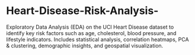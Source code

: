 # Heart-Disease-Risk-Analysis-
Exploratory Data Analysis (EDA) on the UCI Heart Disease dataset to identify key risk factors such as age, cholesterol, blood pressure, and lifestyle indicators. Includes statistical analysis, correlation heatmaps, PCA &amp; clustering, demographic insights, and geospatial visualization.
